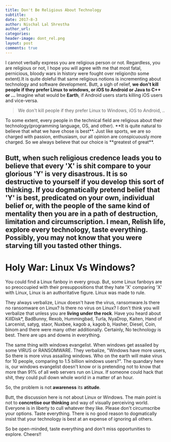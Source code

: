 ```yaml
---
title: Don't Be Religious About Technology
subtitle:
date: 2017-8-3
author: Nischal Lal Shrestha
author_url:
categories:
header-image: dont_rel.png
layout: post
comments: true
---
```


I cannot verbally express you are religious person or not. Regardless, you are religious or not, I hope you will agree with me that most fatal, pernicious, bloody wars in history were fought over religion(to some extent).It is quite doleful that same religious notions is incrementing about technology and software development. Butt, a sigh of relief, **we don't kill people if they prefer Linux to windows, or iOS to Android or Java to C++ or ...** Imagine what would be **Earth**, if Android users starts killing iOS users and vice-versa.
<blockquote>
We don't kill people if they prefer Linux to Windows, iOS to Android, ..
</blockquote>
To some extent, every people in the technical field are religious about their technology(programming language, OS, and other). **It is quite natural to believe that what we have chose is best**. Just like sports, we are so charged with passion, enthusiasm, our all opinion are conspicuously more charged. So we always believe that our choice is **greatest of great**.

Butt, when such religious credence leads you to believe that every 'X' is **shit** compare to your glorious 'Y' is very **disastrous**. It is so destructive to yourself if you develop this sort of thinking. If you dogmatically pretend belief that 'Y' is best, predicated on your own, individual belief or, with the people of the same kind of mentality then you are in a **path of destruction, limitation and circumscription**. I mean, Relish life, explore every technology, **taste everything**. Possibly, you may not know that you were **starving till you tasted other things**.
-----------------
# Holy War: Linux Vs Windows?

You could find a Linux fanboy in every group. But, some Linux fanboys are so preoccupied with their presuppositions that they hate 'X' comparing 'X' with Linux, Linux is an authoritative figure. Linux was made to rule. 

They always verbalize, Linux doesn't have the virus, ransomware.Is there no ransomware on Linux? Is there no virus on Linux? I don't think you will verbalize that unless you are **living under the rock**. Have you heard about KillDisk*, BadBunny, Rexob, Hummingbad, Turla, NyaDrop, Kaiten, Hand of Larcenist, satyg, staor, Nuxbee, kagob a, kagob b, Hasher, Diesel, Coin, binom and there were many other additionally. Certainly, No technology is best. There are ups and downs in everything.


The same thing with windows evangelist. When windows get assailed by some VIRUS or RANSOMWARE. They verbalize, "Windows have more users, So there is more virus assailing windows. Who on the earth will make virus for 10 people, comparing to 1.5 billion windows users?". 
The quandary here is, our windows evangelist doesn't know or is pretending not to know that more than 91% of all web servers run on Linux. If someone could hack that shit, they could pull down whole world in a matter of an hour.

So, the problem is not **awareness** its **atitude**.

Butt, the discussion here is not about Linux or Windows. The main point is not to **concretise our thinking** and way of visually perceiving world. Everyone is in liberty to cull whatever they like. Please don't circumscribe your options. Taste everything. There is no good reason to dogmatically insist that your technology is best at an expense of ignoring all others.

So be open-minded, taste everything and don't miss opportunities to explore.
Cheers!!
